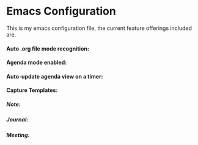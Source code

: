 # Emacs Configuration

This is my emacs configuration file, the current feature offerings included are.

#### Auto .org file mode recognition:

#### Agenda mode enabled:

#### Auto-update agenda view on a timer:

#### Capture Templates:

##### Note:

##### Journal:

##### Meeting:
